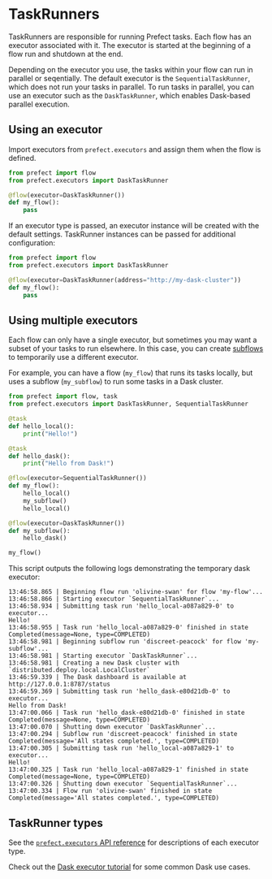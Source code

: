 # TaskRunners

TaskRunners are responsible for running Prefect tasks. Each flow has an executor associated with it. The executor is started at the beginning of a flow run and shutdown at the end.

Depending on the executor you use, the tasks within your flow can run in parallel or seqentially. The default executor is the `SequentialTaskRunner`, which does not run your tasks in parallel. To run tasks in parallel, you can use an executor such as the `DaskTaskRunner`, which enables Dask-based parallel execution.

## Using an executor

Import executors from `prefect.executors` and assign them when the flow is defined.

```python hl_lines="4"
from prefect import flow
from prefect.executors import DaskTaskRunner

@flow(executor=DaskTaskRunner())
def my_flow():
    pass
```

If an executor type is passed, an executor instance will be created with the default settings. TaskRunner instances can be passed for additional configuration:


```python hl_lines="4"
from prefect import flow
from prefect.executors import DaskTaskRunner

@flow(executor=DaskTaskRunner(address="http://my-dask-cluster"))
def my_flow():
    pass
```

## Using multiple executors

Each flow can only have a single executor, but sometimes you may want a subset of your tasks to run elsewhere. In this case, you can create [subflows](/concepts/flows/#subflows) to temporarily use a different executor.

For example, you can have a flow (`my_flow`) that runs its tasks locally, but uses a subflow (`my_subflow`) to run some tasks in a Dask cluster.

```python
from prefect import flow, task
from prefect.executors import DaskTaskRunner, SequentialTaskRunner

@task
def hello_local():
    print("Hello!")

@task
def hello_dask():
    print("Hello from Dask!")

@flow(executor=SequentialTaskRunner())
def my_flow():
    hello_local()
    my_subflow()
    hello_local()

@flow(executor=DaskTaskRunner())
def my_subflow():
    hello_dask()

my_flow()
```

This script outputs the following logs demonstrating the temporary dask executor:

```text hl_lines="7"
13:46:58.865 | Beginning flow run 'olivine-swan' for flow 'my-flow'...
13:46:58.866 | Starting executor `SequentialTaskRunner`...
13:46:58.934 | Submitting task run 'hello_local-a087a829-0' to executor...
Hello!
13:46:58.955 | Task run 'hello_local-a087a829-0' finished in state Completed(message=None, type=COMPLETED)
13:46:58.981 | Beginning subflow run 'discreet-peacock' for flow 'my-subflow'...
13:46:58.981 | Starting executor `DaskTaskRunner`...
13:46:58.981 | Creating a new Dask cluster with `distributed.deploy.local.LocalCluster`
13:46:59.339 | The Dask dashboard is available at http://127.0.0.1:8787/status
13:46:59.369 | Submitting task run 'hello_dask-e80d21db-0' to executor...
Hello from Dask!
13:47:00.066 | Task run 'hello_dask-e80d21db-0' finished in state Completed(message=None, type=COMPLETED)
13:47:00.070 | Shutting down executor `DaskTaskRunner`...
13:47:00.294 | Subflow run 'discreet-peacock' finished in state Completed(message='All states completed.', type=COMPLETED)
13:47:00.305 | Submitting task run 'hello_local-a087a829-1' to executor...
Hello!
13:47:00.325 | Task run 'hello_local-a087a829-1' finished in state Completed(message=None, type=COMPLETED)
13:47:00.326 | Shutting down executor `SequentialTaskRunner`...
13:47:00.334 | Flow run 'olivine-swan' finished in state Completed(message='All states completed.', type=COMPLETED)
```

## TaskRunner types

See the [`prefect.executors` API reference](/api-ref/prefect/executors/) for descriptions of each executor type.

Check out the [Dask executor tutorial](/tutorials/dask-executor/) for some common Dask use cases.
